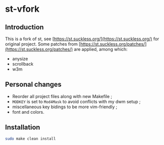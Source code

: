 # st-vfork

## Introduction

This is a fork of st, see [https://st.suckless.org/](https://st.suckless.org/) for original project. Some patches from [https://st.suckless.org/patches/](https://st.suckless.org/patches/) are applied, among which:

* anysize
* scrollback
* w3m

## Personal changes

* Reorder all project files along with new Makefile ;
* `MODKEY` is set to `Mod4Mask` to avoid conflicts with my dwm setup ;
* miscellaneous key bidings to be more vim-friendly ;
* font and colors.

## Installation

```bash
sudo make clean install
```
